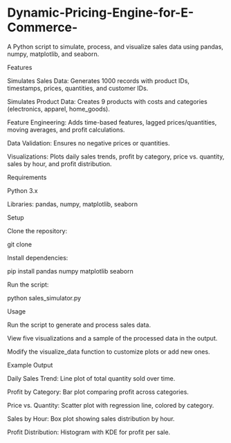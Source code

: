 # Dynamic-Pricing-Engine-for-E-Commerce-
A Python script to simulate, process, and visualize sales data using pandas, numpy, matplotlib, and seaborn.

Features





Simulates Sales Data: Generates 1000 records with product IDs, timestamps, prices, quantities, and customer IDs.



Simulates Product Data: Creates 9 products with costs and categories (electronics, apparel, home_goods).



Feature Engineering: Adds time-based features, lagged prices/quantities, moving averages, and profit calculations.



Data Validation: Ensures no negative prices or quantities.



Visualizations: Plots daily sales trends, profit by category, price vs. quantity, sales by hour, and profit distribution.

Requirements





Python 3.x



Libraries: pandas, numpy, matplotlib, seaborn

Setup





Clone the repository:

git clone <repository-url>



Install dependencies:

pip install pandas numpy matplotlib seaborn



Run the script:

python sales_simulator.py

Usage





Run the script to generate and process sales data.



View five visualizations and a sample of the processed data in the output.



Modify the visualize_data function to customize plots or add new ones.

Example Output





Daily Sales Trend: Line plot of total quantity sold over time.



Profit by Category: Bar plot comparing profit across categories.



Price vs. Quantity: Scatter plot with regression line, colored by category.



Sales by Hour: Box plot showing sales distribution by hour.



Profit Distribution: Histogram with KDE for profit per sale.

